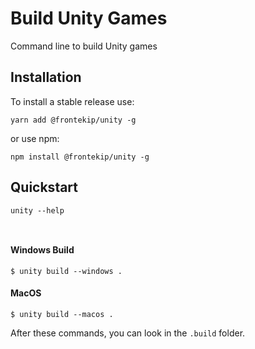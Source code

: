 # Build Unity Games

Command line to build Unity games


## Installation 

To install a stable release use:

    yarn add @frontekip/unity -g
    
or use npm:

    npm install @frontekip/unity -g


## Quickstart 

    unity --help
    
```JS


```

#### Windows Build

    $ unity build --windows .
    
#### MacOS

    $ unity build --macos .
    
    
After these commands, you can look in the `.build` folder.
